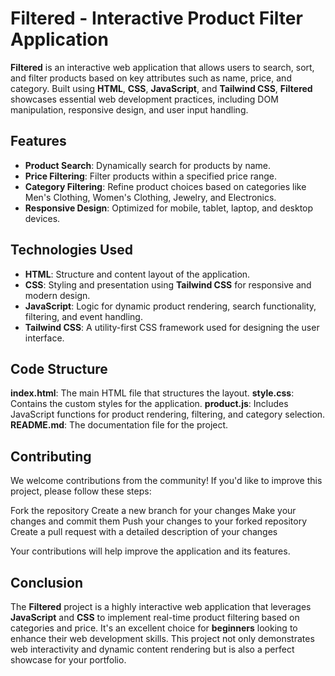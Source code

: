 # **Filtered - Interactive Product Filter Application**

**Filtered** is an interactive web application that allows users to search, sort, and filter products based on key attributes such as name, price, and category. Built using **HTML**, **CSS**, **JavaScript**, and **Tailwind CSS**, **Filtered** showcases essential web development practices, including DOM manipulation, responsive design, and user input handling.

## **Features**

- **Product Search**: Dynamically search for products by name.
- **Price Filtering**: Filter products within a specified price range.
- **Category Filtering**: Refine product choices based on categories like Men's Clothing, Women's Clothing, Jewelry, and Electronics.
- **Responsive Design**: Optimized for mobile, tablet, laptop, and desktop devices.

## **Technologies Used**

- **HTML**: Structure and content layout of the application.
- **CSS**: Styling and presentation using **Tailwind CSS** for responsive and modern design.
- **JavaScript**: Logic for dynamic product rendering, search functionality, filtering, and event handling.
- **Tailwind CSS**: A utility-first CSS framework used for designing the user interface.


## **Code Structure**
**index.html**: The main HTML file that structures the layout.
**style.css**: Contains the custom styles for the application.
**product.js**: Includes JavaScript functions for product rendering, filtering, and category selection.
**README.md**: The documentation file for the project.

## **Contributing**
We welcome contributions from the community! If you'd like to improve this project, please follow these steps:

Fork the repository
Create a new branch for your changes
Make your changes and commit them
Push your changes to your forked repository
Create a pull request with a detailed description of your changes

Your contributions will help improve the application and its features.

## **Conclusion**

The **Filtered** project is a highly interactive web application that leverages **JavaScript** and **CSS** to implement real-time product filtering based on categories and price. It's an excellent choice for **beginners** looking to enhance their web development skills. This project not only demonstrates web interactivity and dynamic content rendering but is also a perfect showcase for your portfolio.


